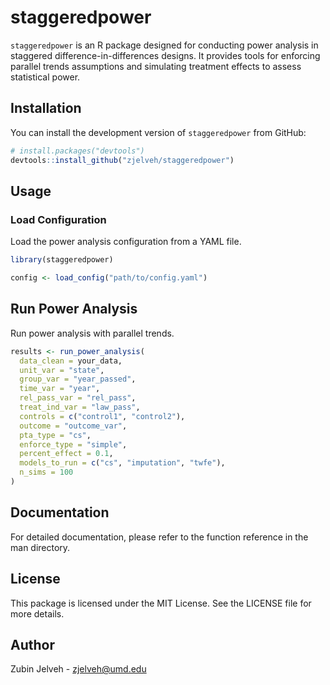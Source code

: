 # staggeredpower

`staggeredpower` is an R package designed for conducting power analysis in staggered difference-in-differences designs. It provides tools for enforcing parallel trends assumptions and simulating treatment effects to assess statistical power.

## Installation

You can install the development version of `staggeredpower` from GitHub:

```r
# install.packages("devtools")
devtools::install_github("zjelveh/staggeredpower")
```

## Usage
### Load Configuration
Load the power analysis configuration from a YAML file.

```r
library(staggeredpower)

config <- load_config("path/to/config.yaml")
```

## Run Power Analysis
Run power analysis with parallel trends.

```r
results <- run_power_analysis(
  data_clean = your_data,
  unit_var = "state",
  group_var = "year_passed",
  time_var = "year",
  rel_pass_var = "rel_pass",
  treat_ind_var = "law_pass",
  controls = c("control1", "control2"),
  outcome = "outcome_var",
  pta_type = "cs",
  enforce_type = "simple",
  percent_effect = 0.1,
  models_to_run = c("cs", "imputation", "twfe"),
  n_sims = 100
)
```

## Documentation
For detailed documentation, please refer to the function reference in the man directory.

## License
This package is licensed under the MIT License. See the LICENSE file for more details.

## Author
Zubin Jelveh - zjelveh@umd.edu